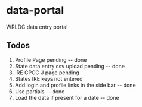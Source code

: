 
# data-portal
WRLDC data entry portal

## Todos
1. Profile Page pending -- done
2. State data entry csv upload pending -- done
3. IRE CPCC J page pending
4. States IRE keys not entered
5. Add login and profile links in the side bar -- done
6. Use partials -- done
7. Load the data if present for a date -- done